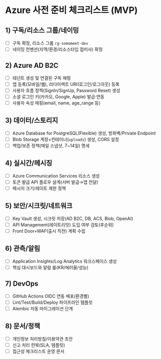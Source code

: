 # Azure 사전 준비 체크리스트 (MVP)

## 1) 구독/리소스 그룹/네이밍
- [ ] 구독 확정, 리소스 그룹 `rg-somomeet-dev`
- [ ] 네이밍 컨벤션(지역/환경/리소스타입 접미사) 확정

## 2) Azure AD B2C
- [ ] 테넌트 생성 및 연결된 구독 매핑
- [ ] 앱 등록(모바일/웹), 리다이렉트 URI(로그인/로그아웃) 등록
- [ ] 사용자 흐름 정책(SignIn/SignUp, Password Reset) 생성
- [ ] 소셜 로그인 키(카카오, Google, Apple) 발급·연동
- [ ] 사용자 속성 매핑(email, name, age_range 등)

## 3) 데이터/스토리지
- [ ] Azure Database for PostgreSQL(Flexible) 생성, 방화벽/Private Endpoint
- [ ] Blob Storage 계정+컨테이너(`uploads`) 생성, CORS 설정
- [ ] 백업/보존 정책(매일 스냅샷, 7~14일) 명세

## 4) 실시간/메시징
- [ ] Azure Communication Services 리소스 생성
- [ ] 토큰 발급 API 플로우 설계(서버 발급→앱 전달)
- [ ] 메시지 크기/레이트 제한 정책

## 5) 보안/시크릿/네트워크
- [ ] Key Vault 생성, 시크릿 저장(AD B2C, DB, ACS, Blob, OpenAI)
- [ ] API Management(레이트리밋) 도입 여부 검토(후순위)
- [ ] Front Door+WAF(출시 직전) 계획 수립

## 6) 관측/알림
- [ ] Application Insights/Log Analytics 워크스페이스 생성
- [ ] 핵심 대시보드와 알람 룰(KR/에러율/성능)

## 7) DevOps
- [ ] GitHub Actions OIDC 연동 배포(환경별)
- [ ] Lint/Test/Build/Deploy 파이프라인 템플릿
- [ ] Alembic 자동 마이그레이션 단계

## 8) 문서/정책
- [ ] 개인정보 처리방침/이용약관 초안
- [ ] 신고 처리 런북(SLA, 템플릿)
- [ ] 접근성 체크리스트 운영 문서

